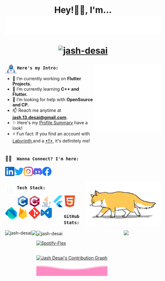<!-- Header Image-->
<h1 align="center"> Hey!👋🏻, I'm... </br><a href="https://github.com/jash-desai">
<img src = "https://raw.githubusercontent.com/jash-desai/jash-desai/main/MyName.svg"></br>
<p align="middle"> <img src="https://komarev.com/ghpvc/?username=jash-desai&label=Profile%20views&color=db7093&style=plastic" alt="jash-desai" /></p>
</a></h1>

<!--  -->

<!-- Introduction Points with GIF -->
<img align="right" width="220px"  src="https://raw.githubusercontent.com/jash-desai/jash-desai/main/gifs/dots.gif">

### <img align="left" src="https://raw.githubusercontent.com/jash-desai/jash-desai/main/gifs/developer.gif" width="38px" > `Here's my Intro:` 
- 🔭  I’m currently working on <b>Flutter Projects.</b></br>
- 🌱 I’m currently learning <b>C++ and Flutter.</b></br>
- 🤔 I’m looking for help with <b>OpenSource and CP.</b></br>
- 📫 Reach me anytime at <b>jash.13.desai@gmail.com</b>.</br>
- ✨ Here's my <a href = "https://profile-summary-for-github.com/user/jash-desai" />Profile Summary</a> have a look!
- ⚡ Fun fact: If you find an account with <a href ="https://raw.githubusercontent.com/jash-desai/jash-desai/main/Labyrinth.jpeg" />Labyrinth </a> and a <a href="https://github.com/jash-desai" />•!!•</a>, it's definitely me!</br></br>

<!-- Extra GIFs -->
<!-- 
<img align="right" width="250"  src="https://raw.githubusercontent.com/jash-desai/jash-desai/main/gifs/doge.gif"> 
<img align="right" width="245"  src="https://raw.githubusercontent.com/jash-desai/jash-desai/main/gifs/fox.gif"> 
-->

<!-- Social Media handles -- Starts -->
### 🤝🏻 &ensp;  `Wanna Connect? I'm here:`
<a href="https://www.linkedin.com/in/jade13/">
  <img align="left" alt="LinkedIn" width="30px" src="https://raw.githubusercontent.com/jash-desai/jash-desai/main/assets/linkedin.svg" />
<!--   <img align="left" alt="LinkedIn" width="30px" src="https://raw.githubusercontent.com/jash-desai/jash-desai/main/assets/linkedin.gif" /> -->
</a>

<a href="https://twitter.com/jash13desai">
  <img align="left" alt="Twitter" width="30px" src="https://raw.githubusercontent.com/jash-desai/jash-desai/main/assets/twitter.svg"/>
<!--   <img align="left" alt="Twitter" width="30px" src="https://raw.githubusercontent.com/jash-desai/jash-desai/main/assets/twitter.gif"/> -->
</a>

<a href="https://instagram.com/_jade13._">
 <img align="left" alt="Instagram" width="30px" src="https://raw.githubusercontent.com/jash-desai/jash-desai/main/assets/instagram.svg"/>
<!--   <img align="left" alt="Instagram" width="40" src="https://raw.githubusercontent.com/jash-desai/jash-desai/main/assets/instagram.gif" /> -->
</a>

<a href="http://discordapp.com/users/776025704818671637">
  <img align="left" alt="Discord" width="30px" src="https://raw.githubusercontent.com/jash-desai/jash-desai/main/assets/discord.svg" />
<!--   <img align="left" alt="Discord" width="50" src="https://raw.githubusercontent.com/jash-desai/jash-desai/main/assets/discord.gif" /> -->
</a>

<a href="https://www.facebook.com/jash.13.desai/">
  <img align="left" alt="Facebook" width="30px" src="https://raw.githubusercontent.com/jash-desai/jash-desai/main/assets/facebook.svg" />
<!--   <img align="left" alt="Facebook" width="40" src="https://raw.githubusercontent.com/jash-desai/jash-desai/main/assets/facebook.gif" /> -->
</a>

<!--  To be added when active in these domains -->
<!-- 
<a href="">
  <img align="left" alt="Codechef" width="30px" src="https://raw.githubusercontent.com/jash-desai/jash-desai/main/assets/codechef.svg" />
</a>
<a href="">
  <img align="left" alt="Codeforces" width="30px" src="https://raw.githubusercontent.com/jash-desai/jash-desai/main/assets/codeforces.svg" />
</a>
-->

<!-- 
<a href="https://open.spotify.com/user/vvghoq1frj9jgqpgne20hkoo9">
  <img align="left" alt="Spotify" width="30px" src="https://raw.githubusercontent.com/jash-desai/jash-desai/main/assets/spotify.svg" />
  <img align="left" alt="Spotify" width="45" src="https://raw.githubusercontent.com/jash-desai/jash-desai/main/assets/spotify.gif" />
</a> 
-->

<!-- Social Media handles -- End-->
</br></br>

<!-- The Cat GIF -->
<img align="right" width="245"  src="https://raw.githubusercontent.com/jash-desai/jash-desai/main/gifs/fox.gif">

<!-- Tech Stack -- Starts -->
### <img align="left" src="https://raw.githubusercontent.com/jash-desai/jash-desai/main/gifs/bars.gif" width="38px"> `Tech Stack:`

<a href="https://www.cprogramming.com/">
  <img align="left" src="https://raw.githubusercontent.com/jash-desai/jash-desai/main/assets_languages/c-original.svg" alt="c" width="38"/>
</a>
<a href="https://www.w3schools.com/cpp/">
  <img align="left" src="https://raw.githubusercontent.com/jash-desai/jash-desai/main/assets_languages/cplusplus-original.svg" alt="cplusplus" width="38"/>
</a>
<a href="https://java.com/en/">
  <img align="left" src="https://raw.githubusercontent.com/jash-desai/jash-desai/main/assets_languages/java-icon.svg" alt="dart" width="38"/>
</a>
<a href="https://flutter.dev">
  <img align="left" src="https://raw.githubusercontent.com/jash-desai/jash-desai/main/assets_languages/flutterio-icon.svg" alt="flutter" width="38"/>
</a>
<a href="https://html.spec.whatwg.org/">
  <img align="left" src="https://raw.githubusercontent.com/jash-desai/jash-desai/main/assets_languages/w3_html5-icon.svg" alt="HTML" width="38"/>
</a>
<a href="https://dart.dev">
  <img align="left" src="https://raw.githubusercontent.com/jash-desai/jash-desai/main/assets_languages/dartlang-icon.svg" alt="dart" width="38"/>
</a>
<a href="https://firebase.google.com/">
  <img align="left" src="https://raw.githubusercontent.com/jash-desai/jash-desai/main/assets_languages/firebase-icon.svg" alt="firebase" width="38"/>
</a>
<a href="https://git-scm.com/">
  <img align="left" src="https://raw.githubusercontent.com/jash-desai/jash-desai/main/assets_languages/git-scm-icon.svg" alt="git" width="38"/>
</a>
<a href="https://code.visualstudio.com/">
  <img align="left" alt="LinkedIn" width="38px" src="https://raw.githubusercontent.com/jash-desai/jash-desai/main/assets_languages/vs-code.webp" />
  <!--   <img src="https://raw.githubusercontent.com/jash-desai/jash-desai/main/assets_languages/visualstudio_code-icon.svg" alt="vs-code" width="40"/>  -->
</a>
<!-- Tech Stacks -- End -->
</br></br>
 
### <img align="left" src="https://raw.githubusercontent.com/jash-desai/jash-desai/main/gifs/graph-up.gif" width="38px"> `GitHub Stats:`
<!-- Languages Summary -->
<img align="left" src="https://github-readme-stats.vercel.app/api/top-langs?username=jash-desai&show_icons=true&layout=compact&theme=dracula&hide_border=true&disable_animations =false&locale=en" alt="jash-desai" height="150"/>

<!-- GitHub Stats -- Info -->
<img align="center" src="https://github-readme-stats.vercel.app/api?username=jash-desai&show_icons=true&theme=dracula&hide_border=true&disable_animations =false&locale=en" alt="jash-desai" height="150" />

<!-- Dog GIF -->
<img align="right" width="120"  src="https://raw.githubusercontent.com/jash-desai/jash-desai/main/gifs/dog.gif">

<!-- Commit Streak -->
<img align="left" src = "https://github-readme-streak-stats.herokuapp.com?user=jash-desai&theme=dracula&hide_border=true" height="140" >

<!-- Spotify Flex - Now Playing - Account 02 -->
[![Spotify-Flex](https://spotify-github-profile.vercel.app/api/view?uid=vvghoq1frj9jgqpgne20hkoo9&cover_image=true&theme=novatorem)](https://open.spotify.com/user/vvghoq1frj9jgqpgne20hkoo9)

</br>

<!-- Contribution Graph -->
<a href="https://github.com/jash-desai">
  <img alt="Jash Desai's Contribution Graph" src="https://activity-graph.herokuapp.com/graph?username=jash-desai&custom_title=Jash%20Desai's%20Contribution%20Graph&theme=dracula&hide_border=true&area=true&bg_color=282a36&color=ff4da6" />
</a>
</br>
<!-- Specific Repo Template -->
<!-- 
[<p>&nbsp;<img align="center" src="https://github-readme-stats.vercel.app/api/pin?username=jash-desai&theme=dracula&hide_border=true&disable_animations=false&repo=jash-desai" alt="jash-desai" /></p>](github.com/jash-desai/jash-desai) 
-->

<!-- ### Programmer's Quote of the Day: -->
<!-- [![A bit of quotes](https://quotes-github-readme.vercel.app/api?type=horizontal&theme=dracula)](https://github.com/piyushsuthar/github-readme-quotes) -->

<!-- ### Prgrammer's Joke of the Day: -->
<!-- <a href="https://github.com/jash-desai/"><img align="center" src="https://readme-jokes.vercel.app/api?theme=dracula&hideBorder&textColor=%23db7093&aColor=%23ff91a4"></a> -->

<a href="https://github.com/jash-desai">
  <img align="middle" src = "https://raw.githubusercontent.com/jash-desai/jash-desai/main/bottom-footer.svg">
</a>
